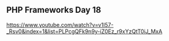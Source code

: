 PHP Frameworks Day 18
-

https://www.youtube.com/watch?v=v1I57-_Rsv0&index=1&list=PLPcgQFk9n9y-iZ0Ez_r9xYzQtT0iJ_MxA
